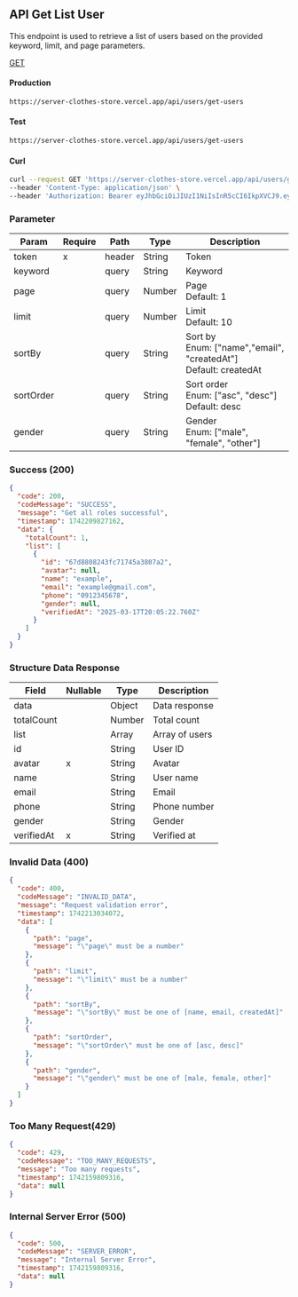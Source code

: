## API Get List User

This endpoint is used to retrieve a list of users based on the provided keyword, limit, and page parameters.

[GET](#)

#### Production

```bash
https://server-clothes-store.vercel.app/api/users/get-users
```

#### Test

```bash
https://server-clothes-store.vercel.app/api/users/get-users
```

#### Curl

```bash
curl --request GET 'https://server-clothes-store.vercel.app/api/users/get-users' \
--header 'Content-Type: application/json' \
--header 'Authorization: Bearer eyJhbGciOiJIUzI1NiIsInR5cCI6IkpXVCJ9.eyJpZCI6IjY3ZDJhMzMyYzhhMjEzYjA1MDI4MzNjNiIsInR5cGUiOiJVc2VyIiwiaWF0IjoxNzQyMjAxMDU5LCJleHAiOjE3NDIyMDE5NTl9.gsqLAzSlJKDPU3D9gvKg_I42NJ3NhI2d5svf-MYywDo' \
```

### Parameter

| Param     | Require | Path   | Type   | Description                                                          |
| --------- | ------- | ------ | ------ | -------------------------------------------------------------------- |
| token     | x       | header | String | Token                                                                |
| keyword   |         | query  | String | Keyword                                                              |
| page      |         | query  | Number | Page<br>Default: 1                                                   |
| limit     |         | query  | Number | Limit<br>Default: 10                                                 |
| sortBy    |         | query  | String | Sort by<br>Enum: ["name","email", "createdAt"]<br>Default: createdAt |
| sortOrder |         | query  | String | Sort order<br>Enum: ["asc", "desc"]<br>Default: desc                 |
| gender    |         | query  | String | Gender<br>Enum: ["male", "female", "other"]                          |

### Success (200)

```json
{
  "code": 200,
  "codeMessage": "SUCCESS",
  "message": "Get all roles successful",
  "timestamp": 1742209827162,
  "data": {
    "totalCount": 1,
    "list": [
      {
        "id": "67d8808243fc71745a3807a2",
        "avatar": null,
        "name": "example",
        "email": "example@gmail.com",
        "phone": "0912345678",
        "gender": null,
        "verifiedAt": "2025-03-17T20:05:22.760Z"
      }
    ]
  }
}
```

### Structure Data Response

| Field      | Nullable | Type   | Description    |
| ---------- | -------- | ------ | -------------- |
| data       |          | Object | Data response  |
| totalCount |          | Number | Total count    |
| list       |          | Array  | Array of users |
| id         |          | String | User ID        |
| avatar     | x        | String | Avatar         |
| name       |          | String | User name      |
| email      |          | String | Email          |
| phone      |          | String | Phone number   |
| gender     |          | String | Gender         |
| verifiedAt | x        | String | Verified at    |

### Invalid Data (400)

```json
{
  "code": 400,
  "codeMessage": "INVALID_DATA",
  "message": "Request validation error",
  "timestamp": 1742213034072,
  "data": [
    {
      "path": "page",
      "message": "\"page\" must be a number"
    },
    {
      "path": "limit",
      "message": "\"limit\" must be a number"
    },
    {
      "path": "sortBy",
      "message": "\"sortBy\" must be one of [name, email, createdAt]"
    },
    {
      "path": "sortOrder",
      "message": "\"sortOrder\" must be one of [asc, desc]"
    },
    {
      "path": "gender",
      "message": "\"gender\" must be one of [male, female, other]"
    }
  ]
}
```

### Too Many Request(429)

```json
{
  "code": 429,
  "codeMessage": "TOO_MANY_REQUESTS",
  "message": "Too many requests",
  "timestamp": 1742159809316,
  "data": null
}
```

### Internal Server Error (500)

```json
{
  "code": 500,
  "codeMessage": "SERVER_ERROR",
  "message": "Internal Server Error",
  "timestamp": 1742159809316,
  "data": null
}
```
